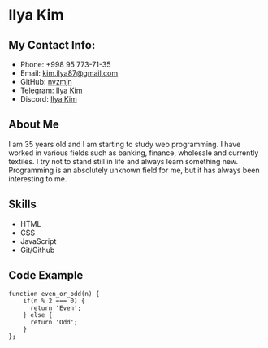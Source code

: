 # **Ilya Kim**


## **My Contact Info:**
+ Phone: +998 95 773-71-35
+ Email: kim.ilya87@gmail.com
+ GitHub: [nvzmjn](https://github.com/nvzmjn/)
+ Telegram: [Ilya Kim](https://t.me/kilig744)
+ Discord: [Ilya Kim](https://discord.com/channels/@nvzmjn#9571)


## **About Me**

I am 35 years old and I am starting to study web programming. I have worked in various fields such as banking, finance, wholesale and currently textiles. I try not to stand still in life and always learn something new.
Programming is an absolutely unknown field for me, but it has always been interesting to me.

 
## **Skills**

+ HTML
+ CSS
+ JavaScript
+ Git/Github


## **Code Example**

```
function even_or_odd(n) {
    if(n % 2 === 0) {
      return 'Even';
    } else {
      return 'Odd';
    }
};
```